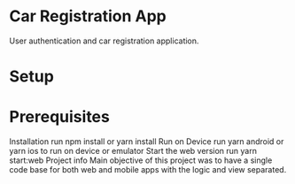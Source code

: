 # Car Registration App
User authentication and car registration application.
# Setup
# Prerequisites
Installation
run npm install or yarn install
Run on Device
run yarn android or yarn ios to run on device or emulator
Start the web version
run yarn start:web
Project info
Main objective of this project was to have a single code base for both web and mobile apps with the logic and view separated.
